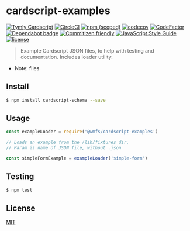 # cardscript-examples

[![Tymly Cardscript](https://img.shields.io/badge/tymly-cardscript-blue.svg)](https://tymly.io/)
[![CircleCI](https://circleci.com/gh/wmfs/cardscript-examples.svg?style=svg)](https://circleci.com/gh/wmfs/cardscript-examples)
[![npm (scoped)](https://img.shields.io/npm/v/@wmfs/cardscript-examples.svg)](https://www.npmjs.com/package/@wmfs/cardscript-examples) 
[![codecov](https://codecov.io/gh/wmfs/cardscript-examples/branch/master/graph/badge.svg)](https://codecov.io/gh/wmfs/cardscript-examples) 
[![CodeFactor](https://www.codefactor.io/repository/github/wmfs/cardscript-examples/badge)](https://www.codefactor.io/repository/github/wmfs/cardscript-examples) 
[![Dependabot badge](https://img.shields.io/badge/Dependabot-active-brightgreen.svg)](https://dependabot.com/) 
[![Commitizen friendly](https://img.shields.io/badge/commitizen-friendly-brightgreen.svg)](http://commitizen.github.io/cz-cli/) 
[![JavaScript Style Guide](https://img.shields.io/badge/code_style-standard-brightgreen.svg)](https://standardjs.com) 
[![license](https://img.shields.io/github/license/mashape/apistatus.svg)](https://github.com/wmfs/tymly/blob/master/packages/concrete-paths/LICENSE)

> Example Cardscript JSON files, to help with testing and documentation. Includes loader utility.

* Note: files

## <a name="install"></a>Install
```bash
$ npm install cardscript-schema --save
```

## <a name="usage"></a>Usage

```javascript
const exampleLoader = require('@wmfs/cardscript-examples')

// Loads an example from the /lib/fixtures dir.
// Param is name of JSON file, without .json

const simpleFormExample = exampleLoader('simple-form')

```

## <a name="test"></a>Testing

```bash
$ npm test
```

## <a name="license"></a>License
[MIT](https://github.com/wmfs/cardscript/blob/master/LICENSE)
